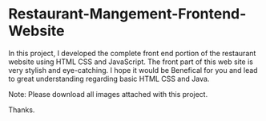 # Restaurant-Mangement-Frontend-Website
In this project, I developed the complete front end portion of the restaurant website using HTML CSS and JavaScript. The front part of this web site is very stylish and eye-catching.
I hope it would be Benefical for you and lead to great understanding regarding basic HTML CSS and Java.

Note: Please download all images attached with this project.

Thanks.
